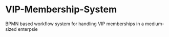 # VIP-Membership-System
BPMN based workflow system for handling VIP memberships in a medium-sized enterpsie
